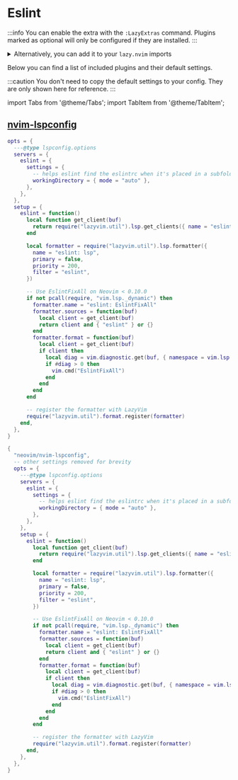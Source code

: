 # Eslint

<!-- plugins:start -->

:::info
You can enable the extra with the `:LazyExtras` command.
Plugins marked as optional will only be configured if they are installed.
:::

<details>
<summary>Alternatively, you can add it to your <code>lazy.nvim</code> imports</summary>

```lua title="lua/config/lazy.lua" {4}
require("lazy").setup({
  spec = {
    { "LazyVim/LazyVim", import = "lazyvim.plugins" },
    { import = "lazyvim.plugins.extras.linting.eslint" },
    { import = "plugins" },
  },
})
```

</details>

Below you can find a list of included plugins and their default settings.

:::caution
You don't need to copy the default settings to your config.
They are only shown here for reference.
:::

import Tabs from '@theme/Tabs';
import TabItem from '@theme/TabItem';

## [nvim-lspconfig](https://github.com/neovim/nvim-lspconfig)

<Tabs>

<TabItem value="opts" label="Options">

```lua
opts = {
  ---@type lspconfig.options
  servers = {
    eslint = {
      settings = {
        -- helps eslint find the eslintrc when it's placed in a subfolder instead of the cwd root
        workingDirectory = { mode = "auto" },
      },
    },
  },
  setup = {
    eslint = function()
      local function get_client(buf)
        return require("lazyvim.util").lsp.get_clients({ name = "eslint", bufnr = buf })[1]
      end

      local formatter = require("lazyvim.util").lsp.formatter({
        name = "eslint: lsp",
        primary = false,
        priority = 200,
        filter = "eslint",
      })

      -- Use EslintFixAll on Neovim < 0.10.0
      if not pcall(require, "vim.lsp._dynamic") then
        formatter.name = "eslint: EslintFixAll"
        formatter.sources = function(buf)
          local client = get_client(buf)
          return client and { "eslint" } or {}
        end
        formatter.format = function(buf)
          local client = get_client(buf)
          if client then
            local diag = vim.diagnostic.get(buf, { namespace = vim.lsp.diagnostic.get_namespace(client.id) })
            if #diag > 0 then
              vim.cmd("EslintFixAll")
            end
          end
        end
      end

      -- register the formatter with LazyVim
      require("lazyvim.util").format.register(formatter)
    end,
  },
}
```

</TabItem>


<TabItem value="code" label="Full Spec">

```lua
{
  "neovim/nvim-lspconfig",
  -- other settings removed for brevity
  opts = {
    ---@type lspconfig.options
    servers = {
      eslint = {
        settings = {
          -- helps eslint find the eslintrc when it's placed in a subfolder instead of the cwd root
          workingDirectory = { mode = "auto" },
        },
      },
    },
    setup = {
      eslint = function()
        local function get_client(buf)
          return require("lazyvim.util").lsp.get_clients({ name = "eslint", bufnr = buf })[1]
        end

        local formatter = require("lazyvim.util").lsp.formatter({
          name = "eslint: lsp",
          primary = false,
          priority = 200,
          filter = "eslint",
        })

        -- Use EslintFixAll on Neovim < 0.10.0
        if not pcall(require, "vim.lsp._dynamic") then
          formatter.name = "eslint: EslintFixAll"
          formatter.sources = function(buf)
            local client = get_client(buf)
            return client and { "eslint" } or {}
          end
          formatter.format = function(buf)
            local client = get_client(buf)
            if client then
              local diag = vim.diagnostic.get(buf, { namespace = vim.lsp.diagnostic.get_namespace(client.id) })
              if #diag > 0 then
                vim.cmd("EslintFixAll")
              end
            end
          end
        end

        -- register the formatter with LazyVim
        require("lazyvim.util").format.register(formatter)
      end,
    },
  },
}
```

</TabItem>

</Tabs>

<!-- plugins:end -->
